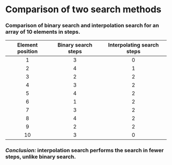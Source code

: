 # Comparison of two search methods

### Comparison of binary search and interpolation search for an array of 10 elements in steps.

Element position|Binary search steps|Interpolating search steps|
:-------------:|:-----------------:|:------------------------:|
1              |3                  |0                         |
2              |4                  |1                         |
3              |2                  |2                         |
4              |3                  |2                         |
5              |4                  |2                         |
6              |1                  |2                         |
7              |3                  |2                         |
8              |4                  |2                         |
9              |2                  |2                         |
10             |3                  |0                         |

### *Conclusion:* interpolation search performs the search in fewer steps, unlike binary search.
